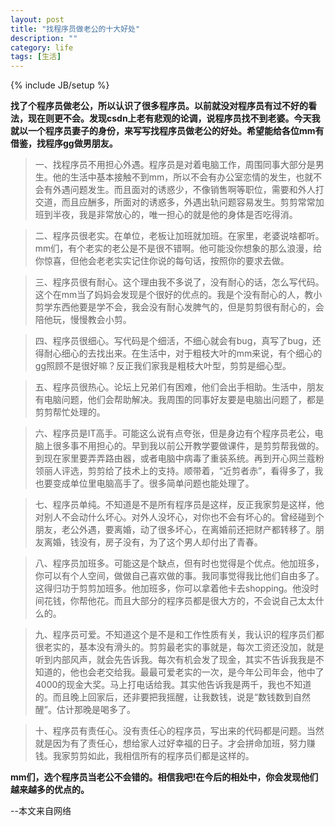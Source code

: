```yaml
---
layout: post
title: "找程序员做老公的十大好处"
description: ""
category: life
tags: [生活]
---
```

{% include JB/setup %}


**找了个程序员做老公，所以认识了很多程序员。以前就没对程序员有过不好的看法，现在则更不会。发现csdn上老有悲观的论调，说程序员找不到老婆。今天我就以一个程序员妻子的身份，来写写找程序员做老公的好处。希望能给各位mm有借鉴，找程序gg做男朋友。** 

> 一、找程序员不用担心外遇。程序员是对着电脑工作，周围同事大部分是男生。他的生活中基本接触不到mm，所以不会有办公室恋情的发生，也就不会有外遇问题发生。而且面对的诱惑少，不像销售啊等职位，需要和外人打交道，而且应酬多，所面对的诱惑多，外遇出轨问题容易发生。剪剪常常加班到半夜，我是非常放心的，唯一担心的就是他的身体是否吃得消。   

> 二、程序员很老实。在单位，老板让加班就加班。在家里，老婆说啥都听。mm们，有个老实的老公是不是很不错啊。他可能没你想象的那么浪漫，给你惊喜，但他会老老实实记住你说的每句话，按照你的要求去做。   


> 三、程序员很有耐心。这个理由我不多说了，没有耐心的话，怎么写代码。这个在mm当了妈妈会发现是个很好的优点的。我是个没有耐心的人，教小剪学东西他要是学不会，我会没有耐心发脾气的，但是剪剪很有耐心的，会陪他玩，慢慢教会小剪。  
   
> 四、程序员很细心。写代码是个细活，不细心就会有bug，真写了bug，还得耐心细心的去找出来。在生活中，对于粗枝大叶的mm来说，有个细心的gg照顾不是很好嘛？反正我们家我是粗枝大叶型，剪剪是细心型。  
  

> 五、程序员很热心。论坛上兄弟们有困难，他们会出手相助。生活中，朋友有电脑问题，他们会帮助解决。我周围的同事好友要是电脑出问题了，都是剪剪帮忙处理的。  
   

> 六、程序员是IT高手。可能这么说有点夸张，但是身边有个程序员老公，电脑上很多事不用担心的。早到我以前公开教学要做课件，是剪剪帮我做的。到现在家里要弄弄路由器，或者电脑中病毒了重装系统。再到开心网兰蔻粉领丽人评选，剪剪给了技术上的支持。顺带着，“近剪者赤”，看得多了，我也要变成单位里电脑高手了。很多简单问题也能处理了。   


> 七、程序员单纯。不知道是不是所有程序员是这样，反正我家剪是这样，他对别人不会动什么坏心。对外人没坏心，对你也不会有坏心的。曾经碰到个朋友，老公外遇，要离婚，动了很多坏心，在离婚前还把财产都转移了。朋友离婚，钱没有，房子没有，为了这个男人却付出了青春。    

> 八、程序员加班多。可能这是个缺点，但有时也觉得是个优点。他加班多，你可以有个人空间，做做自己喜欢做的事。我同事觉得我比他们自由多了。这得归功于剪剪加班多。他加班多，你可以拿着他卡去shopping。他没时间花钱，你帮他花。而且大部分的程序员都是很大方的，不会说自己太太什么的。 
    

> 九、程序员可爱。不知道这个是不是和工作性质有关，我认识的程序员们都很老实的，基本没有滑头的。剪剪最老实的事就是，每次工资还没加，就是听到内部风声，就会先告诉我。每次有机会发了现金，其实不告诉我我是不知道的，他也会老交给我。最最可爱老实的一次，是今年公司年会，他中了4000的现金大奖。马上打电话给我。其实他告诉我是两千，我也不知道的。而且晚上回家后，还非要把我摇醒，让我数钱，说是“数钱数到自然醒”。估计那晚是喝多了。   

> 十、程序员有责任心。没有责任心的程序员，写出来的代码都是问题。当然就是因为有了责任心，想给家人过好幸福的日子。才会拼命加班，努力赚钱。我家剪剪如此，我相信所有的程序员们都是这样的。   

**mm们，选个程序员当老公不会错的。相信我吧!在今后的相处中，你会发现他们越来越多的优点的。**

--本文来自网络